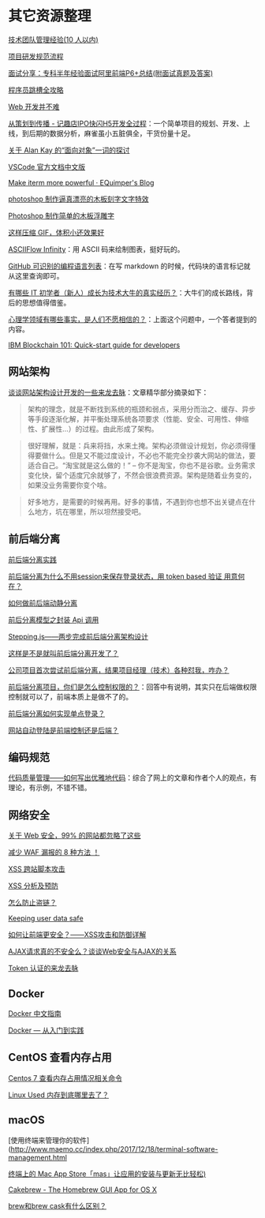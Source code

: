 # 其它资源整理

[技术团队管理经验(10 人以内)](http://hongyitong.github.io/2017/09/02/JIRA/)

[项目研发规范流程](https://raw.githubusercontent.com/Dream4ever/Pics/master/project-develop-process.png)

[面试分享：专科半年经验面试阿里前端P6+总结(附面试真题及答案)](https://juejin.im/post/5a92c23b5188257a6b06110b)

[程序员跳槽全攻略](http://ftqq.com/%E7%A8%8B%E5%BA%8F%E5%91%98%E8%B7%B3%E6%A7%BD%E5%85%A8%E6%94%BB%E7%95%A5/README.adoc)

[Web 开发并不难](http://ftqq.com/%E6%96%B9%E7%B3%96Web%E5%85%A5%E9%97%A8%E6%95%99%E7%A8%8B/README.adoc)

[从策划到传播 - 记趣店IPO快闪H5开发全过程](http://thunf.me/2017/10/20/20171019-qudian-ipo-h5/)：一个简单项目的规划、开发、上线，到后期的数据分析，麻雀虽小五脏俱全，干货份量十足。

[关于 Alan Kay 的“面向对象”一词的探讨](https://softwareengineering.stackexchange.com/q/46592/121517)

[VSCode 官方文档中文版](https://jeasonstudio.gitbooks.io/vscode-cn-doc/content/)

[Make iterm more powerful · EQuimper's Blog](https://equimper.me/post/make-iterm-more-powerful/)

[photoshop 制作逼真漂亮的木板刻字文字特效](http://www.jb51.net/photoshop/83720.html)

[Photoshop 制作简单的木板浮雕字](http://www.68ps.com/jc/big_ps_wz.asp?id=5498)

[这样压缩 GIF，体积小还效果好](https://sspai.com/post/42916)

[ASCIIFlow Infinity](http://asciiflow.com/)：用 ASCII 码来绘制图表，挺好玩的。

[GitHub 可识别的编程语言列表](https://github.com/github/linguist/blob/master/lib/linguist/languages.yml)：在写 markdown 的时候，代码块的语言标记就从这里查询即可。

[有哪些 IT 初学者（新人）成长为技术大牛的真实经历？](https://www.zhihu.com/question/40662462)：大牛们的成长路线，背后的思想值得借鉴。

[心理学领域有哪些事实，是人们不愿相信的？](https://www.zhihu.com/question/51049813/answer/133713347)：上面这个问题中，一个答者提到的内容。

[IBM Blockchain 101: Quick-start guide for developers](https://www.ibm.com/developerworks/cloud/library/cl-ibm-blockchain-101-quick-start-guide-for-developers-bluemix-trs/index.html?social_post=1290940420&fst=Discover)

## 网站架构

[谈谈网站架构设计开发的一些来龙去脉](https://acejoy.com/2017/12/19/%E8%B0%88%E8%B0%88%E7%BD%91%E7%AB%99%E6%9E%B6%E6%9E%84%E8%AE%BE%E8%AE%A1%E5%BC%80%E5%8F%91%E7%9A%84%E4%B8%80%E4%BA%9B%E6%9D%A5%E9%BE%99%E5%8E%BB%E8%84%89/)：文章精华部分摘录如下：

> 架构的理念，就是不断找到系统的瓶颈和弱点，采用分而治之、缓存、异步等手段逐渐化解，并平衡处理系统各项要求（性能、安全、可用性、伸缩性、扩展性…）的过程。由此形成了架构。

> 很好理解，就是：兵来将挡，水来土掩。架构必须做设计规划，你必须得懂得要做什么。但是又不能过度设计，不必也不能完全抄袭大网站的做法，要适合自己。“淘宝就是这么做的！” – 你不是淘宝，你也不是谷歌。业务需求变化快，留个适度冗余就够了，不然会很浪费资源。架构是随着业务变的，如果没业务需要你变个啥。

> 好多地方，是需要的时候再用。好多的事情，不遇到你也想不出关键点在什么地方，坑在哪里，所以坦然接受吧。

## 前后端分离

[前后端分离实践](https://segmentfault.com/a/1190000012747428)

[前后端分离为什么不用session来保存登录状态，用 token based 验证 用意何在？](https://zhidao.baidu.com/question/428827334736351612.html)

[如何做前后端动静分离](https://segmentfault.com/q/1010000005836900)

[前后分离模型之封装 Api 调用](https://segmentfault.com/a/1190000012040777)

[Stepping.js——两步完成前后端分离架构设计](https://segmentfault.com/a/1190000008912471)

[这样是不是就叫前后端分离开发了？](https://segmentfault.com/q/1010000011514355)

[公司项目首次尝试前后端分离，结果项目经理（技术）各种怼我，咋办？](https://segmentfault.com/q/1010000008325104)

[前后端分离项目，你们是怎么控制权限的？](https://segmentfault.com/q/1010000012538104)：回答中有说明，其实只在后端做权限控制就可以了，前端本质上是做不了的。

[前后端分离如何实现单点登录？](https://segmentfault.com/q/1010000012099667)

[网站自动登陆是前端控制还是后端？](https://segmentfault.com/q/1010000011138123)

## 编码规范

[代码质量管理——如何写出优雅地代码](https://segmentfault.com/a/1190000013397521)：综合了网上的文章和作者个人的观点，有理论，有示例，不错不错。

## 网络安全

[关于 Web 安全，99% 的网站都忽略了这些](https://segmentfault.com/a/1190000003852910)

[减少 WAF 漏报的 8 种方法 ！](https://segmentfault.com/a/1190000004301323)

[XSS 跨站脚本攻击](https://segmentfault.com/a/1190000004139891)

[XSS 分析及预防](https://segmentfault.com/a/1190000005032978)

[怎么防止盗链？](https://segmentfault.com/q/1010000010824046)

[Keeping user data safe](https://github.com/collections/protect-user-data)

[如何让前端更安全？——XSS攻击和防御详解](http://k.21cn.com/share/2017/0217/19/7411f5433cffa5feec365716.shtml)

[AJAX请求真的不安全么？谈谈Web安全与AJAX的关系](https://segmentfault.com/a/1190000012693772)

[Token 认证的来龙去脉](https://segmentfault.com/a/1190000013010835)

## Docker

[Docker 中文指南](http://www.widuu.com/chinese_docker/examples/mongodb.html)

[Docker — 从入门到实践](https://yeasy.gitbooks.io/docker_practice/content/)

## CentOS 查看内存占用

[Centos 7 查看内存占用情况相关命令](http://blog.csdn.net/anxpp/article/details/52453134)

[Linux Used 内存到底哪里去了？](http://blog.yufeng.info/archives/2456)

## macOS

[使用终端来管理你的软件](http://www.maemo.cc/index.php/2017/12/18/terminal-software-management.html

[终端上的 Mac App Store「mas」让应用的安装与更新无比轻松)](https://sspai.com/post/40382)

[Cakebrew - The Homebrew GUI App for OS X](https://github.com/brunophilipe/Cakebrew)

[brew和brew cask有什么区别？](https://www.zhihu.com/question/22624898)
